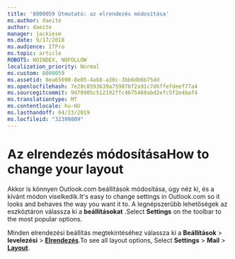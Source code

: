 ```yaml
---
title: '8000059 Útmutató: az elrendezés módosítása'
ms.author: daeite
author: daeite
manager: jackiesm
ms.date: 9/17/2018
ms.audience: ITPro
ms.topic: article
ROBOTS: NOINDEX, NOFOLLOW
localization_priority: Normal
ms.custom: 8000059
ms.assetid: 8ea65090-8e05-4ab8-a30c-3bb6db6b75dd
ms.openlocfilehash: 7e28c8593639a759876f2a91c7d6ffefdeef77a4
ms.sourcegitcommit: 9d78905c512192ffc4675468abd2efc5f2e4baf4
ms.translationtype: MT
ms.contentlocale: hu-HU
ms.lasthandoff: 04/23/2019
ms.locfileid: "32399809"
---
```

# <a name="how-to-change-your-layout"></a><span data-ttu-id="31156-102">Az elrendezés módosítása</span><span class="sxs-lookup"><span data-stu-id="31156-102">How to change your layout</span></span>

<span data-ttu-id="31156-103">Akkor is könnyen Outlook.com beállítások módosítása, úgy néz ki, és a kívánt módon viselkedik.</span><span class="sxs-lookup"><span data-stu-id="31156-103">It's easy to change settings in Outlook.com so it looks and behaves the way you want it to.</span></span> <span data-ttu-id="31156-104">A legnépszerűbb lehetőségek az eszköztáron válassza ki a **beállításokat** .</span><span class="sxs-lookup"><span data-stu-id="31156-104">Select **Settings** on the toolbar to the most popular options.</span></span> 

<span data-ttu-id="31156-105">Minden elrendezési beállítás megtekintéséhez válassza ki a **Beállítások** > **levelezési** > [**Elrendezés**](https://outlook.live.com/mail/options/mail/layout).</span><span class="sxs-lookup"><span data-stu-id="31156-105">To see all layout options, Select **Settings** > **Mail** > [**Layout**](https://outlook.live.com/mail/options/mail/layout).</span></span> 
  

